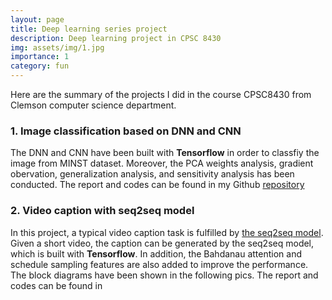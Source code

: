 ```yaml
---
layout: page
title: Deep learning series project
description: Deep learning project in CPSC 8430
img: assets/img/1.jpg
importance: 1
category: fun
---
```


Here are the summary of the projects I did in the course CPSC8430 from Clemson computer science department. 

### 1. Image classification based on DNN and CNN

The DNN and CNN have been built with **Tensorflow** in order to classfiy the image from MINST dataset. Moreover, the PCA weights analysis, gradient obervation, generalization analysis, and sensitivity analysis has been conducted. The report and codes can be found in my Github [repository](https://github.com/FangjianLi/Deep-learning-Project1-Image-Classification-with-DNN-CNN)

### 2. Video caption with seq2seq model

In this project, a typical video caption task is fulfilled by [the seq2seq model](). Given a short video, the caption can be generated by the seq2seq model, which is built with **Tensorflow**. In addition, the Bahdanau attention and schedule sampling features are also added to improve the performance. The block diagrams have been shown in the following pics. The report and codes can be found in 
